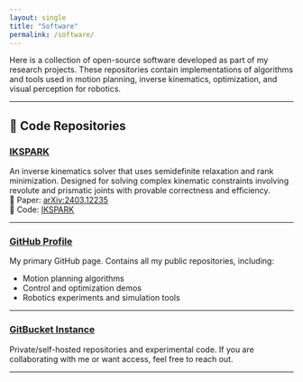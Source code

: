 ```yaml
---
layout: single
title: "Software"
permalink: /software/
---
```


Here is a collection of open-source software developed as part of my research projects. These repositories contain implementations of algorithms and tools used in motion planning, inverse kinematics, optimization, and visual perception for robotics.

---

## 🔗 Code Repositories

### [IKSPARK](https://bitbucket.org/liangtingwu/ikspark)
An inverse kinematics solver that uses semidefinite relaxation and rank minimization. Designed for solving complex kinematic constraints involving revolute and prismatic joints with provable correctness and efficiency.  
🧠 Paper: [arXiv:2403.12235](https://arxiv.org/abs/2403.12235)  
📂 Code: [IKSPARK](https://bitbucket.org/liangtingwu/ikspark)

---

### [GitHub Profile](https://github.com/tomlwu)
My primary GitHub page. Contains all my public repositories, including:
- Motion planning algorithms
- Control and optimization demos
- Robotics experiments and simulation tools

---

### [GitBucket Instance](https://bitbucket.org/liangtingwu)
Private/self-hosted repositories and experimental code. If you are collaborating with me or want access, feel free to reach out.

---
